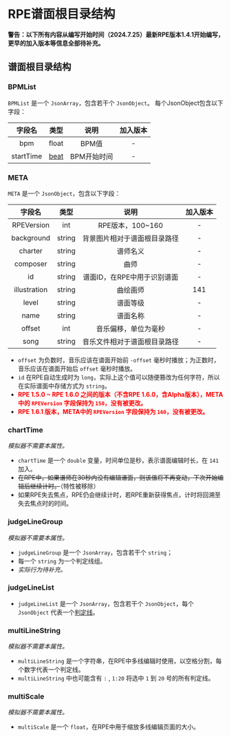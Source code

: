 ﻿# RPE谱面根目录结构

**警告：以下所有内容从编写开始时间（2024.7.25）最新RPE版本1.4.1开始编写，更早的加入版本等信息全部待补充。**

## 谱面根目录结构

### BPMList
`BPMList` 是一个 `JsonArray`，包含若干个 `JsonObject`。
每个JsonObject包含以下字段：

|    字段名     |        类型         |   说明    | 加入版本 |
|:----------:|:-----------------:|:-------:|:----:|
|    bpm     |       float       |  BPM值   |  -   |
| startTime  | [beat](./beat.md) | BPM开始时间 |  -   |

### META
`META` 是一个 `JsonObject`，包含以下字段：

|     字段名      |   类型   |        说明        | 加入版本 |
|:------------:|:------:|:----------------:|:----:|
|  RPEVersion  |  int   |  RPE版本，100~160   |  -   |
|  background  | string |  背景图片相对于谱面根目录路径  |  -   |
|   charter    | string |       谱师名义       |  -   |
|   composer   | string |        曲师        |  -   |
|      id      | string | 谱面ID，在RPE中用于识别谱面 |  -   |
| illustration | string |       曲绘画师       | 141  |
|    level     | string |       谱面等级       |  -   |
|     name     | string |       谱面名称       |  -   |
|    offset    |  int   |    音乐偏移，单位为毫秒    |  -   |
|     song     | string |  音乐文件相对于谱面根目录路径  |  -   |

- `offset` 为负数时，音乐应该在谱面开始前 `-offset` 毫秒时播放；为正数时，音乐应该在谱面开始后 `offset` 毫秒时播放。
- `id` 在RPE自动生成时为 `long`，实际上这个值可以随便篡改为任何字符，所以在实际谱面中存储方式为 `string`。
-  <span style="color:red;">**RPE 1.5.0 ~ RPE 1.6.0 之间的版本（不含RPE 1.6.0，含Alpha版本），META中的 `RPEVersion` 字段保持为 `150`，没有被更改。**</span>
- <span style="color:red;">**RPE 1.6.1 版本，META中的 `RPEVersion` 字段保持为 `160`，没有被更改。**</span>
### chartTime
_模拟器不需要本属性。_
- `chartTime` 是一个 `double` 变量，时间单位是秒，表示谱面编辑时长，在 `141` 加入。  
- ~~在RPE中，如果谱师在30秒内没有编辑谱面，则该值将不再变动，下次开始编辑后继续计时。~~（特性被移除）
- 如果RPE失去焦点，RPE仍会继续计时，若RPE重新获得焦点，计时将回溯至失去焦点时的时间。

### judgeLineGroup
_模拟器不需要本属性。_  

- `judgeLineGroup` 是一个 `JsonArray`，包含若干个 `string`；  
- 每一个 `string` 为一个判定线组。  
- *实际行为待补充。*

### judgeLineList
- `judgeLineList` 是一个 `JsonArray`，包含若干个 `JsonObject`，每个 `JsonObject` 代表一个[判定线](./judgeLine.md)。

### multiLineString
_模拟器不需要本属性。_  

- `multiLineString` 是一个字符串，在RPE中多线编辑时使用，以空格分割，每个数字代表一个判定线。  
- `multiLineString` 中也可能含有 `:` , `1:20` 将选中 `1` 到 `20` 号的所有判定线。

### multiScale
_模拟器不需要本属性。_

- `multiScale` 是一个 `float`，在RPE中用于缩放多线编辑页面的大小。

